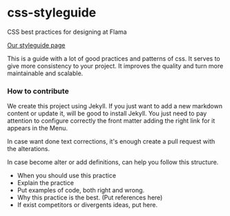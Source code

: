 # css-styleguide
CSS best practices for designing at Flama

[Our styleguide page](https://flama.github.io/css-styleguide/)

This is a guide with a lot of good practices and patterns of css.
It serves to give more consistency to your project.
It improves the quality and turn more maintainable and scalable.

### How to contribute
We create this project using Jekyll.
If you just want to add a new markdown content or update it, will be good to install Jekyll. You just need to pay attention to configure correctly the front matter adding the right link for it appears in the Menu.

In case want done text corrections, it's enough create a pull request with the alterations.

In case become alter or add definitions, can help you follow this structure.
- When you should use this practice
- Explain the practice
- Put examples of code, both right and wrong.
- Why this practice is the best. (Put references here)
- If exist competitors or divergents ideas, put here.
